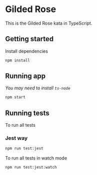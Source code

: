 # Gilded Rose

This is the Gilded Rose kata in TypeScript.

## Getting started

Install dependencies

```sh
npm install
```

## Running app
_You may need to install `ts-node`_

```sh
npm start
```

## Running tests

To run all tests

### Jest way

```sh
npm run test:jest
```

To run all tests in watch mode

```sh
npm run test:jest:watch
```
